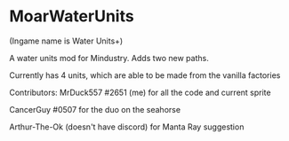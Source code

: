 # MoarWaterUnits
(Ingame name is Water Units+)

A water units mod for Mindustry. Adds two new paths.

Currently has 4 units, which are able to be made from the vanilla factories


Contributors:
MrDuck557 #2651 (me) for all the code and current sprite

CancerGuy #0507 for the duo on the seahorse

Arthur-The-Ok (doesn't have discord) for Manta Ray suggestion
